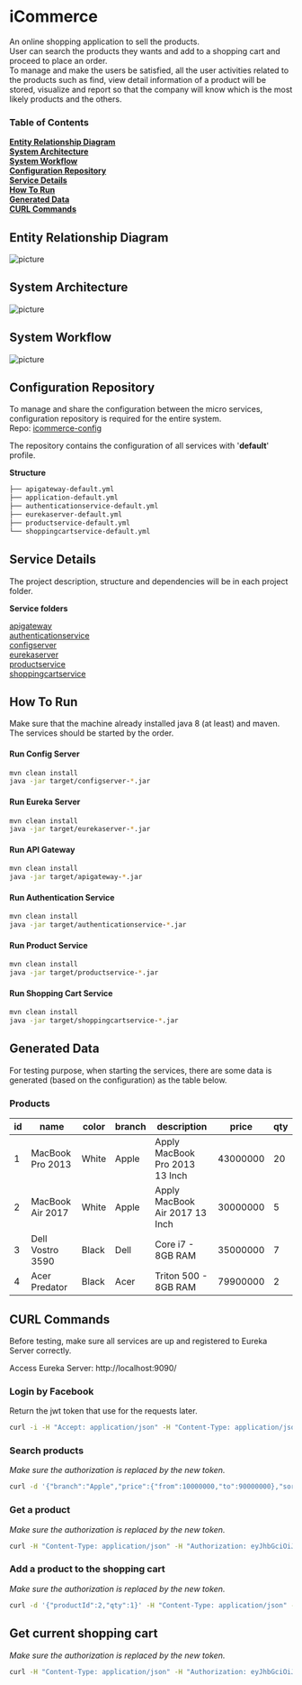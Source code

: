 # iCommerce

An online shopping application to sell the products. <br>
User can search the products they wants and add to a shopping cart and proceed to place an order.<br>
To manage and make the users be satisfied, all the user activities related to the products such as find, view detail information of a product will be stored, visualize and report so that the company will know which is the most likely products and the others.

### Table of Contents
**[Entity Relationship Diagram](#entity-relationship-diagram)**<br>
**[System Architecture](#system-architecture)**<br>
**[System Workflow](#system-workflow)**<br>
**[Configuration Repository](#configuration-repository)**<br>
**[Service Details](#service-details)**<br>
**[How To Run](#how-to-run)**<br>
**[Generated Data](#generated-data)**<br>
**[CURL Commands](#curl-commands)**<br>

## Entity Relationship Diagram
![picture](erd.png)

## System Architecture
![picture](system-architecture.png)

## System Workflow
![picture](system-workflow.png)

## Configuration Repository
To manage and share the configuration between the micro services, configuration repository is required for the entire system.<br>
Repo: [icommerce-config](https://github.com/hoangdieuctu/icommerce-config)

The repository contains the configuration of all services with '**default**' profile.

**Structure**
```bash
├── apigateway-default.yml
├── application-default.yml
├── authenticationservice-default.yml
├── eurekaserver-default.yml
├── productservice-default.yml
└── shoppingcartservice-default.yml
```

## Service Details
The project description, structure and dependencies will be in each project folder. 

**Service folders**

[apigateway](https://github.com/hoangdieuctu/icommerce/tree/master/apigateway)<br>
[authenticationservice](https://github.com/hoangdieuctu/icommerce/tree/master/authenticationservice)<br>
[configserver](https://github.com/hoangdieuctu/icommerce/tree/master/configserver)<br>
[eurekaserver](https://github.com/hoangdieuctu/icommerce/tree/master/eurekaserver)<br>
[productservice](https://github.com/hoangdieuctu/icommerce/tree/master/productservice)<br>
[shoppingcartservice](https://github.com/hoangdieuctu/icommerce/tree/master/shoppingcartservice)<br>

## How To Run
Make sure that the machine already installed java 8 (at least) and maven.<br>
The services should be started by the order.

#### Run Config Server
```bash
mvn clean install
java -jar target/configserver-*.jar
```

#### Run Eureka Server
```bash
mvn clean install
java -jar target/eurekaserver-*.jar
```

#### Run API Gateway
```bash
mvn clean install
java -jar target/apigateway-*.jar
```

#### Run Authentication Service
```bash
mvn clean install
java -jar target/authenticationservice-*.jar
```

#### Run Product Service
```bash
mvn clean install
java -jar target/productservice-*.jar
```

#### Run Shopping Cart Service
```bash
mvn clean install
java -jar target/shoppingcartservice-*.jar
``` 

## Generated Data
For testing purpose, when starting the services, there are some data is generated (based on the configuration) as the table below.

### Products
| id | name | color | branch | description | price | qty |
| -- | -- | -- | -- | -- | -- | -- |
| 1 | MacBook Pro 2013 | White | Apple | Apply MacBook Pro 2013 13 Inch | 43000000 | 20 |
| 2 | MacBook Air 2017 | White | Apple | Apply MacBook Air 2017 13 Inch | 30000000 | 5 |
| 3 | Dell Vostro 3590 | Black | Dell | Core i7 - 8GB RAM | 35000000 | 7 |
| 4 | Acer Predator | Black | Acer | Triton 500 - 8GB RAM | 79900000 | 2 |

## CURL Commands
Before testing, make sure all services are up and registered to Eureka Server correctly.

Access Eureka Server: http://localhost:9090/


### Login by Facebook
Return the jwt token that use for the requests later.
```bash
curl -i -H "Accept: application/json" -H "Content-Type: application/json" -X GET http://localhost:8080/api/v1/auth/login/facebook
```

### Search products
*Make sure the authorization is replaced by the new token.*
```bash
curl -d '{"branch":"Apple","price":{"from":10000000,"to":90000000},"sort":{"sortBy":"branch","orderBy":"asc"}}' -H "Content-Type: application/json" -H "Authorization: eyJhbGciOiJIUzI1NiJ9.eyJqdGkiOiIzIiwiaWF0IjoxNTkxNDI5MjYzLCJpc3MiOiJodHRwOi8vaWNvbW1lcmNlLmNvbSIsImV4cCI6MTU5MTQzMjg2M30.RtuIjc2QgyNw2IzINZn5gcOsG1hPmiLbbnosU7bpFUw" -X POST http://localhost:8080/api/v1/product/search
```

### Get a product
*Make sure the authorization is replaced by the new token.*
```bash
curl -H "Content-Type: application/json" -H "Authorization: eyJhbGciOiJIUzI1NiJ9.eyJqdGkiOiIzIiwiaWF0IjoxNTkxNDI5MjYzLCJpc3MiOiJodHRwOi8vaWNvbW1lcmNlLmNvbSIsImV4cCI6MTU5MTQzMjg2M30.RtuIjc2QgyNw2IzINZn5gcOsG1hPmiLbbnosU7bpFUw" -X GET http://localhost:8080/api/v1/product/1
```

### Add a product to the shopping cart
*Make sure the authorization is replaced by the new token.*
```bash
curl -d '{"productId":2,"qty":1}' -H "Content-Type: application/json" -H "Authorization: eyJhbGciOiJIUzI1NiJ9.eyJqdGkiOiIzIiwiaWF0IjoxNTkxNDI5MjYzLCJpc3MiOiJodHRwOi8vaWNvbW1lcmNlLmNvbSIsImV4cCI6MTU5MTQzMjg2M30.RtuIjc2QgyNw2IzINZn5gcOsG1hPmiLbbnosU7bpFUw" -X POST http://localhost:8080/api/v1/shopping-cart
```

## Get current shopping cart
*Make sure the authorization is replaced by the new token.*
```bash
curl -H "Content-Type: application/json" -H "Authorization: eyJhbGciOiJIUzI1NiJ9.eyJqdGkiOiIzIiwiaWF0IjoxNTkxNDI5MjYzLCJpc3MiOiJodHRwOi8vaWNvbW1lcmNlLmNvbSIsImV4cCI6MTU5MTQzMjg2M30.RtuIjc2QgyNw2IzINZn5gcOsG1hPmiLbbnosU7bpFUw" -X GET http://localhost:8080/api/v1/shopping-cart
```
